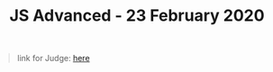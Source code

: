 <h1 align="center">JS Advanced - 23 February 2020</h1>
    <br>

<blockquote>
<p>
link for Judge: 
<a href="https://judge.softuni.bg/Contests/Practice/Index/2029#0"> here</a>
</p>
</blockquote>